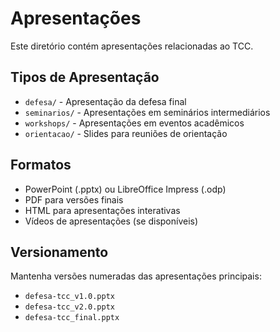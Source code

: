 # Apresentações

Este diretório contém apresentações relacionadas ao TCC.

## Tipos de Apresentação

- `defesa/` - Apresentação da defesa final
- `seminarios/` - Apresentações em seminários intermediários
- `workshops/` - Apresentações em eventos acadêmicos
- `orientacao/` - Slides para reuniões de orientação

## Formatos

- PowerPoint (.pptx) ou LibreOffice Impress (.odp)
- PDF para versões finais
- HTML para apresentações interativas
- Vídeos de apresentações (se disponíveis)

## Versionamento

Mantenha versões numeradas das apresentações principais:
- `defesa-tcc_v1.0.pptx`
- `defesa-tcc_v2.0.pptx`
- `defesa-tcc_final.pptx`